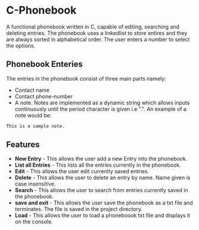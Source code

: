 # C-Phonebook
A functional phonebook written in C, capable of editing, searching and deleting entries. The phonebook uses a linkedlist to store entires and they are always sorted in alphabetical order. The user enters a number to select the options.

## Phonebook Enteries
The entries in the phonebook consist of three main parts namely:
- Contact name
- Contact phone-number
- A note. 
Notes are implemented as a dynamic string which allows inputs continuously until the period character is given i.e ".". An example of a note would be:

```sh
This is a sample note.
```

## Features
- **New Entry** - This allows the user add a new Entry into the phonebook.
- **List all Entries** - This lists all the entries currently in the phonebook.
- **Edit** - This allows the user edit currently saved entries. 
- **Delete** - This allows the user to delete an entry by name. Name given is case insensitive.
- **Search** - This allows the user to search from entries currently saved in the phonebook. 
- **save and exit** - This allows the user save the phonebook as a txt file and terminates. The file is saved in the project directory.
- **Load** - This allows the user to load a phoneboook txt file and displays it on the console.


